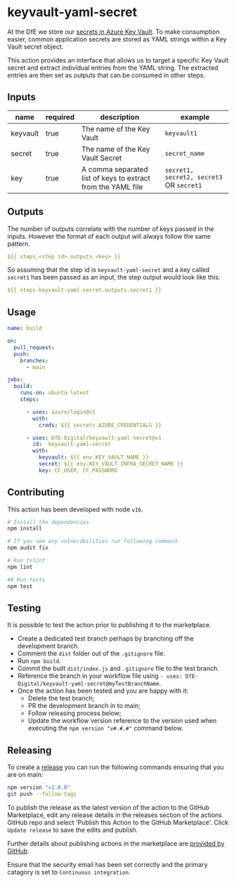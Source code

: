 # keyvault-yaml-secret

At the DfE we store our [secrets in Azure Key Vault]( https://technical-guidance.education.gov.uk/infrastructure/security/managing-secrets/). To make consumption easier, common application secrets are stored as YAML strings within a Key Vault secret object.

This action provides an interface that allows us to target a specific Key Vault secret and extract individual entries from the YAML string. The extracted entries are then set as outputs that can be consumed in other steps.

## Inputs

| name | required | description | example |
|------|----------|-------------|---------|
| keyvault | true | The name of the Key Vault | `keyvault1` |
| secret | true | The name of the Key Vault Secret | `secret_name` |
| key | true | A comma separated list of keys to extract from the YAML file | `secret1, secret2, secret3` OR `secret1`|

## Outputs

The number of outputs correlate with the number of keys passed in the inputs. However the format of each output will always follow the same pattern.

``` yaml
${{ steps.<step id>.outputs.<key> }}
```

So assuming that the step id is `keyvault-yaml-secret` and a key called `secret1` has been passed as an input, the step output would look like this:

``` yaml
${{ steps.keyvault-yaml-secret.outputs.secret1 }}
```

## Usage

``` yaml
name: build

on:
  pull_request:
  push:
    branches:
      - main

jobs:
  build:
    runs-on: ubuntu-latest
    steps:

      - uses: azure/login@v1
        with:
          creds: ${{ secrets.AZURE_CREDENTIALS }}

      - uses: DfE-Digital/keyvault-yaml-secret@v1
        id:  keyvault-yaml-secret
        with:
          keyvault: ${{ env.KEY_VAULT_NAME }}
          secret: ${{ env.KEY_VAULT_INFRA_SECRET_NAME }}
          key: CF_USER, CF_PASSWORD
```

## Contributing

This action has been developed with node `v16`.

``` bash
# Install the dependencies
npm install

# If you see any vulnerabilities run following command
npm audit fix

# Run tslint
npm lint

## Run tests
npm test
```

## Testing
It is possible to test the action prior to publishing it to the marketplace.

- Create a dedicated test branch perhaps by branching off the development branch.
- Comment the `dist` folder out of the `.gitignore` file.
- Run `npm build`.
- Commit the built `dist/index.js` and `.gitignore` file to the test branch.
- Reference the branch in your workflow file using `- uses: DfE-Digital/keyvault-yaml-secret@myTestBranchName`.
- Once the action has been tested and you are happy with it:
  - Delete the test branch;
  - PR the development branch in to main;
  - Follow releasing process below;
  - Update the workflow version reference to the version used when executing the `npm version "v#.#.#"` command below.

## Releasing

To create a [release](https://github.com/DFE-Digital/keyvault-yaml-secret/releases) you can run the following commands ensuring that you are on main:

``` bash
npm version "v1.0.0"
git push --follow-tags
```

To publish the release as the latest version of the  action to the GitHub Marketplace, edit any release details in the releases section of the actions GitHub repo and select 'Publish this Action to the GitHub Marketplace'. Click `Update release` to save the edits and publish.

Further details about publishing actions in the marketplace are [provided by GitHub](https://docs.github.com/en/actions/creating-actions/publishing-actions-in-github-marketplace).

Ensure that the security email has been set correctly and the primary catagory is set to `Continuous integration`.
